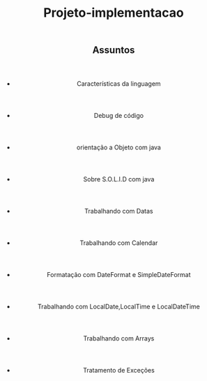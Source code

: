 <header>
<h1>Projeto-implementacao</h1>
</header>
<header>
<h2>Assuntos</h2>
</header>
<section>
<ul>
<article>
<header>
<li>Características da linguagem</li>
</header>
</article>

<article>
<header>
<li>Debug de código </li>
</header>
</article>

<article>
<header>
<li>orientação a Objeto com java </li>
</header>
</article>

<article>
<header>
<li>Sobre S.O.L.I.D com java </li>
</header>
</article>

<article>
<header>
<li>Trabalhando com  Datas </li>
</header>
</article>

<article>
<header>
<li>Trabalhando com  Calendar </li>
</header>
</article>

<article>
<header>
<li>Formatação com  DateFormat e SimpleDateFormat </li>
</header>
</article>

<article>
<header>
<li>Trabalhando com LocalDate,LocalTime e LocalDateTime </li>
</header>
</article>

<article>
<header>
<li>Trabalhando com  Arrays </li>
</header>
</article>

<article>
<header>
<li>Tratamento de Exceções </li>
</header>
</article>
</ul>
</section>



